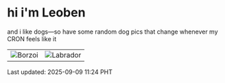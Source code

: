 # hi i'm Leoben

and i like dogs—so have some random dog pics that change whenever my CRON feels like it

|  |  |
|--------|----------|
| ![Borzoi](https://random-dog-vercel.vercel.app/api/random-borzoi?v=1757388297) | ![Labrador](https://random-dog-vercel.vercel.app/api/random-labrador?v=1757388297) |

Last updated: 2025-09-09 11:24 PHT
